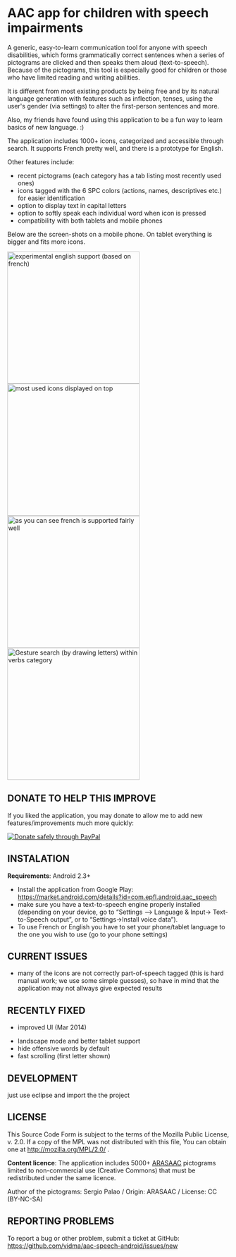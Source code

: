 AAC app for children with speech impairments
=============================================

A generic, easy-to-learn communication tool for anyone with speech disabilities, which forms grammatically correct sentences when a series of pictograms are clicked and then speaks them aloud (text-to-speech). Because of the pictograms, this tool is especially good for children or those who have limited reading and writing abilities.

It is different from most existing products by being free and by its natural language generation with features such as inflection, tenses, using the user's gender (via settings) to alter the first-person sentences and more.

Also, my friends have found using this application to be a fun way to learn basics of new language. :)

The application includes 1000+ icons, categorized and accessible through search. It supports French pretty well, and there is a prototype for English.

Other features include:
* recent pictograms (each category has a tab listing most recently used ones)
* icons tagged with the 6 SPC colors (actions, names, descriptives etc.) for easier identification
* option to display text in capital letters
* option to softly speak each individual word when icon is pressed
* compatibility with both tablets and mobile phones


Below are the screen-shots on a mobile phone. On tablet everything is bigger and fits more icons.


<img src="https://github.com/vidma/aac-speech-android/raw/master/screenshots/en_phrase.png" width="300px"  title="experimental english support (based on french)" margin="10" />
<img src="https://github.com/vidma/aac-speech-android/raw/master/screenshots/category_en.png" width="300px"  title="most used icons displayed on top" margin="10" />
<img src="https://github.com/vidma/aac-speech-android/raw/master/screenshots/fr_new.png" width="300px"  title="as you can see french is supported fairly well" margin="10" />
<img src="https://github.com/vidma/aac-speech-android/raw/master/screenshots/screenshot-1326571249316.png" width="300px"  title="Gesture search (by drawing letters) within verbs category" margin="10" />

DONATE TO HELP THIS IMPROVE
-----------
If you liked the application, you may donate to allow me to add new features/improvements much more quickly: 

<a href="https://www.paypal.com/cgi-bin/webscr?cmd=_s-xclick&hosted_button_id=DY6954755BM48"><img src="https://www.paypalobjects.com/en_US/CH/i/btn/btn_donateCC_LG.gif" border="0" alt="Donate safely through PayPal"></a>


INSTALATION
-----------
**Requirements**: Android 2.3+

* Install the application from Google Play: https://market.android.com/details?id=com.epfl.android.aac_speech
* make sure you have a text-to-speech engine properly installed (depending on your device, go to “Settings –> Language & Input-> Text-to-Speech output”,  or to “Settings->Install voice data”).
* To use French or English you have to set your phone/tablet language to the one you wish to use (go to your phone settings)

CURRENT ISSUES
-------------------------------

* many of the icons are not correctly part-of-speech tagged (this is hard manual work; we use some simple guesses), so have in mind that the application may not allways give expected results

RECENTLY FIXED
---------------------
* improved UI (Mar 2014)
 - landscape mode and better tablet support
 - hide offensive words by default
 - fast scrolling (first letter shown)


DEVELOPMENT
-----------
just use eclipse and import the the project


LICENSE
-------

This Source Code Form is subject to the terms of the Mozilla Public License, v. 2.0. If a copy of the MPL was not distributed with this file, You can obtain one at http://mozilla.org/MPL/2.0/ .

**Content licence**: The application includes 5000+ <a href="http://arasaac.org/condiciones_uso.php">ARASAAC</a> pictograms limited to non-commercial use (Creative Commons) that must be redistributed under the same licence.

Author of the pictograms: Sergio Palao / Origin: ARASAAC / License: CC (BY-NC-SA)

REPORTING PROBLEMS
------------------

To report a bug or other problem, submit a ticket at GitHub: https://github.com/vidma/aac-speech-android/issues/new
